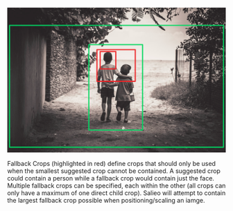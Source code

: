 ![Example of Suggested and Fallback Crops](https://raw.githubusercontent.com/salieo/web-docs/master/img/example_crops.PNG)

Fallback Crops (highlighted in red) define crops that should only be used when the smallest suggested crop cannot be contained. A suggested crop could contain a person while a fallback crop would contain just the face. Multiple fallback crops can be specified, each within the other (all crops can only have a maximum of one direct child crop). Salieo will attempt to contain the largest fallback crop possible when positioning/scaling an iamge.